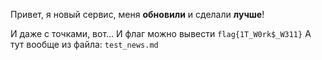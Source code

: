 Привет, я новый сервис, меня __обновили__ и сделали __лучше__\!

И даже с точками, вот\.\.\.
И флаг можно вывести `flag{1T_W0rk$_W311}`
А тут вообще из файла: `test_news.md`